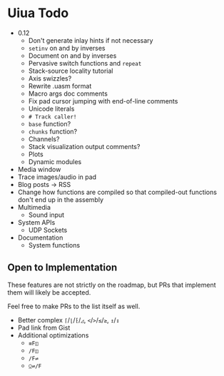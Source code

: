 # Uiua Todo

- 0.12
  - Don't generate inlay hints if not necessary
  - `setinv` on and by inverses
  - Document on and by inverses
  - Pervasive switch functions and `repeat`
  - Stack-source locality tutorial
  - Axis swizzles?
  - Rewrite .uasm format
  - Macro args doc comments
  - Fix pad cursor jumping with end-of-line comments
  - Unicode literals
  - `# Track caller!`
  - `base` function?
  - `chunks` function?
  - Channels?
  - Stack visualization output comments?
  - Plots
  - Dynamic modules
- Media window
- Trace images/audio in pad
- Blog posts -> RSS
- Change how functions are compiled so that compiled-out functions don't end up in the assembly
- Multimedia
  - Sound input
- System APIs
  - UDP Sockets
- Documentation
  - System functions

## Open to Implementation

These features are not strictly on the roadmap, but PRs that implement them will likely be accepted.

Feel free to make PRs to the list itself as well.

- Better complex `⌈`/`⌊`/`⁅`/`◿`, `<`/`>`/`≤`/`≥`, `↥`/`↧`
- Pad link from Gist
- Additional optimizations
  - `≡F◫`
  - `/F◫`
  - `/F⇌`
  - `⍜⇌/F`
